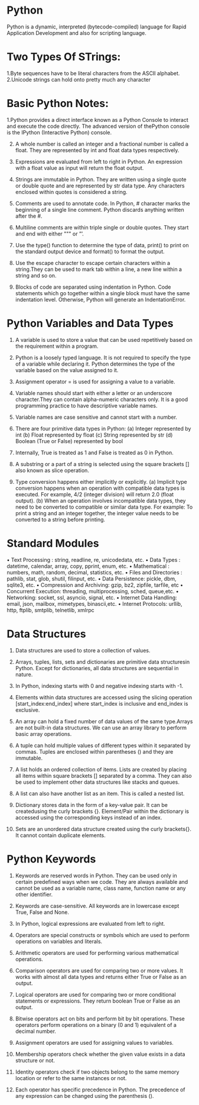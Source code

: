 # Python

Python is a dynamic, interpreted (bytecode-compiled) language for Rapid Application Development and also for scripting language.

# Two Types Of STrings:

1.Byte sequences have to be literal characters from the ASCII alphabet.
2.Unicode strings can hold onto pretty much any character


# Basic Python Notes:

1.Python provides a direct interface known as a Python Console to interact and execute the code directly. The advanced version of thePython console is the IPython (Interactive Python) console.

2. A whole number is called an integer and a fractional number is called a float. They are represented by int and float data types respectively.

3. Expressions are evaluated from left to right in Python. An expression with a float value as input will return the float output.

4. Strings are immutable in Python. They are written using a single quote or double quote and are represented by str data type. Any
characters enclosed within quotes is considered a string.

5. Comments are used to annotate code. In Python, # character marks the beginning of a single line comment. Python discards anything
written after the #.

6. Multiline comments are within triple single or double quotes. They start and end with either """ or ”’.

7. Use the type() function to determine the type of data, print() to print on the standard output device and format() to format the output.

8. Use the escape character to escape certain characters within a string.They can be used to mark tab within a line, a new line within a string
and so on.

9. Blocks of code are separated using indentation in Python. Code statements which go together within a single block must have
the same indentation level. Otherwise, Python will generate an IndentationError.


# Python Variables and Data Types 

1. A variable is used to store a value that can be used repetitively based on the requirement within a program.

2. Python is a loosely typed language. It is not required to specify the type of a variable while declaring it. Python determines the type of
the variable based on the value assigned to it.

3. Assignment operator = is used for assigning a value to a variable.

4. Variable names should start with either a letter or an underscore character.They can contain alpha-numeric characters only. It is a good
programming practice to have descriptive variable names.

5. Variable names are case sensitive and cannot start with a number.

6. There are four primitive data types in Python:
(a) Integer represented by int
(b) Float represented by float
(c) String represented by str
(d) Boolean (True or False) represented by bool

7. Internally, True is treated as 1 and False is treated as 0 in Python.

8. A substring or a part of a string is selected using the square brackets [] also known as slice operation.
9. Type conversion happens either implicitly or explicitly.
(a) Implicit type conversion happens when an operation with compatible data types is executed. For example, 4/2 (integer division)
will return 2.0 (float output).
(b) When an operation involves incompatible data types, they need to be converted to compatible or similar data type. For example:
To print a string and an integer together, the integer value needs to be converted to a string before printing.

# Standard Modules

• Text Processing : string, readline, re, unicodedata, etc.
• Data Types : datetime, calendar, array, copy, pprint, enum, etc.
• Mathematical : numbers, math, random, decimal, statistics, etc.
• Files and Directories : pathlib, stat, glob, shutil, filinput, etc.
• Data Persistence: pickle, dbm, sqlite3, etc.
• Compression and Archiving: gzip, bz2, zipfile, tarfile, etc
• Concurrent Execution: threading, multiprocessing, sched, queue,etc.
• Networking: socket, ssl, asyncio, signal, etc.
• Internet Data Handling: email, json, mailbox, mimetypes, binascii,etc.
• Internet Protocols: urllib, http, ftplib, smtplib, telnetlib, xmlrpc

# Data Structures

1. Data structures are used to store a collection of values.

2. Arrays, tuples, lists, sets and dictionaries are primitive data structuresin Python. Except for dictionaries, all data structures are sequential in
nature.

3. In Python, indexing starts with 0 and negative indexing starts with -1.

4. Elements within data structures are accessed using the slicing operation [start_index:end_index] where start_index is inclusive and
end_index is exclusive.

5. An array can hold a fixed number of data values of the same type.Arrays are not built-in data structures. We can use an array library to
perform basic array operations.

6. A tuple can hold multiple values of different types within it separated by commas. Tuples are enclosed within parentheses () and they are
immutable.

7. A list holds an ordered collection of items. Lists are created by placing all items within square brackets [] separated by a comma. They
can also be used to implement other data structures like stacks and
queues.

8. A list can also have another list as an item. This is called a nested list.

9. Dictionary stores data in the form of a key-value pair. It can be createdusing the curly brackets {}. Element/Pair within the dictionary is
accessed using the corresponding keys instead of an index.

10. Sets are an unordered data structure created using the curly brackets{}. It cannot contain duplicate elements.


# Python Keywords

1. Keywords are reserved words in Python. They can be used only in certain predefined ways when we code. They are always available
and cannot be used as a variable name, class name, function name or any other identifier.

2. Keywords are case-sensitive. All keywords are in lowercase except True, False and None.

3. In Python, logical expressions are evaluated from left to right.

4. Operators are special constructs or symbols which are used to perform operations on variables and literals.

5. Arithmetic operators are used for performing various mathematical operations.

6. Comparison operators are used for comparing two or more values. It works with almost all data types and returns either True or False as
an output.

7. Logical operators are used for comparing two or more conditional statements or expressions. They return boolean True or False as an
output.

8. Bitwise operators act on bits and perform bit by bit operations. These operators perform operations on a binary (0 and 1) equivalent of a
decimal number.

9. Assignment operators are used for assigning values to variables.

10. Membership operators check whether the given value exists in a data structure or not.

11. Identity operators check if two objects belong to the same memory location or refer to the same instances or not.

12. Each operator has specific precedence in Python. The precedence of any expression can be changed using the parenthesis ().
